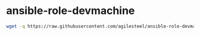 # ansible-role-devmachine

```bash
wget -q https://raw.githubusercontent.com/agilesteel/ansible-role-devmachine/master/bootstrap-main.yml && sudo chmod +x bootstrap-main.yml && ./bootstrap-main.yml
```
